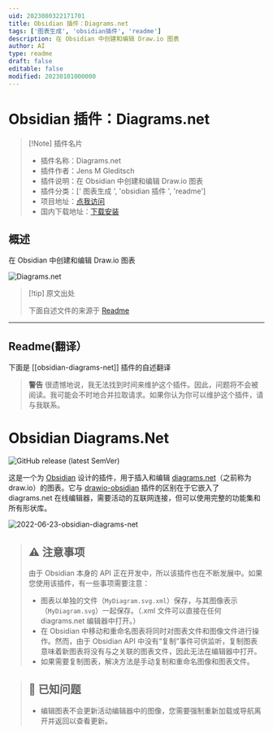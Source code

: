 ```yaml
---
uid: 2023080322171701
title: Obsidian 插件：Diagrams.net
tags: ['图表生成', 'obsidian插件', 'readme']
description: 在 Obsidian 中创建和编辑 Draw.io 图表
author: AI
type: readme
draft: false
editable: false
modified: 20230101000000
---
```


# Obsidian 插件：Diagrams.net

> [!Note] 插件名片
> - 插件名称：Diagrams.net
> - 插件作者：Jens M Gleditsch
> - 插件说明：在 Obsidian 中创建和编辑 Draw.io 图表
> - 插件分类：[' 图表生成 ', 'obsidian 插件 ', 'readme']
> - 项目地址：[点我访问](https://github.com/jensmtg/obsidian-diagrams-net)
> - 国内下载地址：[下载安装](https://pkmer.cn/products/plugin/pluginMarket/?obsidian-diagrams-net)

## 概述

在 Obsidian 中创建和编辑 Draw.io 图表

![Diagrams.net](https://cdn.pkmer.cn/covers/obsidian-diagrams-net.png!pkmer)

> [!tip] 原文出处
>
>下面自述文件的来源于 [Readme](https://ghproxy.net/https://raw.githubusercontent.com/jensmtg/obsidian-diagrams-net/master/README.md)
>

---

## Readme(翻译）

下面是 [[obsidian-diagrams-net]] 插件的自述翻译

> **警告**
> 很遗憾地说，我无法找到时间来维护这个插件。因此，问题将不会被阅读。我可能会不时地合并拉取请求。如果你认为你可以维护这个插件，请与我联系。

# Obsidian Diagrams.Net

![GitHub release (latest SemVer)](https://img.shields.io/github/v/release/jensmtg/obsidian-diagrams-net?style=for-the-badge&sort=semver)

这是一个为 [Obsidian](https://obsidian.md/) 设计的插件，用于插入和编辑 [diagrams.net](https://diagrams.net/)（之前称为 draw.io）的图表。它与 [drawio-obsidian](https://github.com/zapthedingbat/drawio-obsidian) 插件的区别在于它嵌入了 diagrams.net 在线编辑器，需要活动的互联网连接，但可以使用完整的功能集和所有形状库。

![2022-06-23-obsidian-diagrams-net](https://user-images.githubusercontent.com/6455628/175336757-4a458fb8-7367-4305-8829-4e333982550e.gif)

> ## ⚠️ **注意事项**
> 由于 Obsidian 本身的 API 正在开发中，所以该插件也在不断发展中。如果您使用该插件，有一些事项需要注意：
>
> - 图表以单独的文件（``MyDiagram.svg.xml``）保存，与其图像表示（``MyDiagram.svg``）一起保存。（.xml 文件可以直接在任何 diagrams.net 编辑器中打开。）
> - 在 Obsidian 中移动和重命名图表将同时对图表文件和图像文件进行操作。然而，由于 Obsidian API 中没有“复制”事件可供监听，复制图表意味着新图表将没有与之关联的图表文件，因此无法在编辑器中打开。
> - 如果需要复制图表，解决方法是手动复制和重命名图像和图表文件。

> ## 🐛 **已知问题**
> - 编辑图表不会更新活动编辑器中的图像，您需要强制重新加载或导航离开并返回以查看更新。